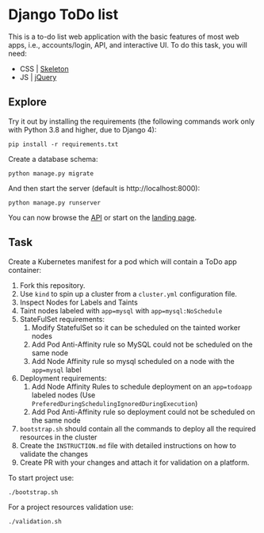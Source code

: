 # Django ToDo list

This is a to-do list web application with the basic features of most web apps, i.e., accounts/login, API, and interactive UI. To do this task, you will need:

- CSS | [Skeleton](http://getskeleton.com/)
- JS  | [jQuery](https://jquery.com/)

## Explore

Try it out by installing the requirements (the following commands work only with Python 3.8 and higher, due to Django 4):

```
pip install -r requirements.txt
```

Create a database schema:

```
python manage.py migrate
```

And then start the server (default is http://localhost:8000):

```
python manage.py runserver
```

You can now browse the [API](http://localhost:8000/api/) or start on the [landing page](http://localhost:8000/).

## Task

Create a Kubernetes manifest for a pod which will contain a ToDo app container:

1. Fork this repository.
1. Use `kind` to spin up a cluster from a `cluster.yml` configuration file.
1. Inspect Nodes for Labels and Taints
1. Taint nodes labeled with `app=mysql` with `app=mysql:NoSchedule`
1. StateFulSet requirements:
    1. Modify StatefulSet so it can be scheduled on the tainted worker nodes
    1. Add Pod Anti-Affinity rule so MySQL could not be scheduled on the same node
    1. Add Node Affinity rule so mysql scheduled on a node with the `app=mysql` label
1. Deployment requirements:
    1. Add Node Affinity Rules to schedule deployment on an `app=todoapp` labeled nodes (Use `PreferedDuringSchedulingIgnoredDuringExecution`)
    1. Add Pod Anti-Affinity rule so deployment could not be scheduled on the same node
1. `bootstrap.sh` should contain all the commands to deploy all the required resources in the cluster
1. Create the `INSTRUCTION.md` file with detailed instructions  on how to validate the changes
1. Create PR with your changes and attach it for validation on a platform.



To start project use:
```sh
./bootstrap.sh
```

For a project resources validation use:
```sh
./validation.sh
``` 